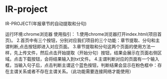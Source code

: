 # IR-project
IR-PROJECT(年报章节的自动提取和分句)

运行环境:chrome浏览器
使用指引：
1.使用chrome浏览器打开index.html(项目首页)。
2.首页中有三个按钮，分别对应我们项目的三个功能：章节提取、分句和主谓判断,点击按钮即进入对应页面。
3.章节提取和分句这两个页面的使用方法一样，先上传文件，然后点击开始提取（开始分句）按钮，结果会展示在页面右侧区域。点击下载按钮，会将结果输入到txt文件。
4.主谓判断对应的页面有一个输入框，当输入句子后，点击判断主谓这个蓝色按钮，判断结果会显示在粉色框中：存在主谓关系或者不存在主谓关系。（此功能需要连接网络才能使用）